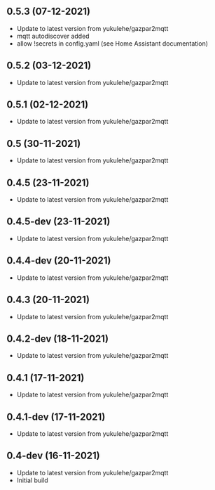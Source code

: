 
## 0.5.3 (07-12-2021)
- Update to latest version from yukulehe/gazpar2mqtt
- mqtt autodiscover added
- allow !secrets in config.yaml (see Home Assistant documentation)

## 0.5.2 (03-12-2021)

- Update to latest version from yukulehe/gazpar2mqtt

## 0.5.1 (02-12-2021)

- Update to latest version from yukulehe/gazpar2mqtt

## 0.5 (30-11-2021)

- Update to latest version from yukulehe/gazpar2mqtt

## 0.4.5 (23-11-2021)

- Update to latest version from yukulehe/gazpar2mqtt

## 0.4.5-dev (23-11-2021)

- Update to latest version from yukulehe/gazpar2mqtt

## 0.4.4-dev (20-11-2021)

- Update to latest version from yukulehe/gazpar2mqtt

## 0.4.3 (20-11-2021)

- Update to latest version from yukulehe/gazpar2mqtt

## 0.4.2-dev (18-11-2021)

- Update to latest version from yukulehe/gazpar2mqtt

## 0.4.1 (17-11-2021)

- Update to latest version from yukulehe/gazpar2mqtt

## 0.4.1-dev (17-11-2021)

- Update to latest version from yukulehe/gazpar2mqtt

## 0.4-dev (16-11-2021)

- Update to latest version from yukulehe/gazpar2mqtt
- Initial build
